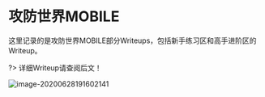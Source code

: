 # 攻防世界MOBILE
这里记录的是攻防世界MOBILE部分Writeups，包括新手练习区和高手进阶区的Writeup。

?> 详细Writeup请查阅后文！

![image-20200628191602141](https://cdn.jsdelivr.net/gh/kimix102/PicBed@master/2020/06/28/image-20200628191602141.png)

